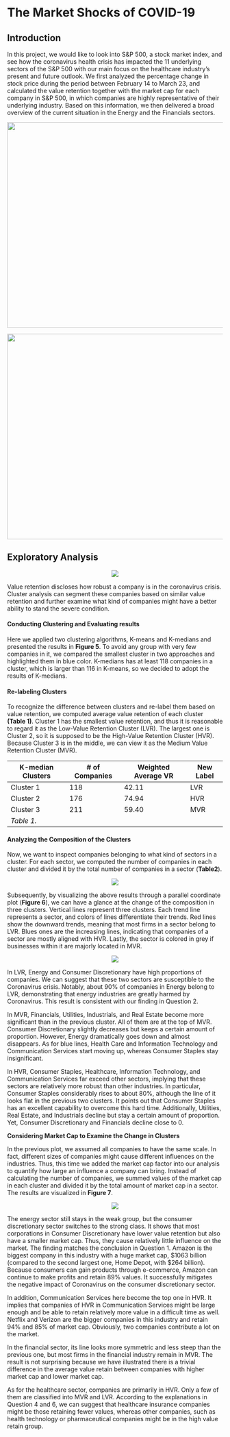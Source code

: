 # The Market Shocks of COVID-19







## Introduction

In this project, we would like to look into S&P 500, a stock market index, and see how the coronavirus health crisis has impacted the 11 underlying sectors of the S&P 500 with our main focus on the healthcare industry’s present and future outlook. We first analyzed the percentage change in stock price during the period between February 14 to March 23, and calculated the value retention together with the market cap for each company in S&P 500, in which companies are highly representative of their underlying industry. Based on this information, we then delivered a broad overview of the current situation in the Energy and the Financials sectors. 



<p align="center">	
	<img align="middle" width=550 height=480 src="images/Movements of Average Stock Prices.png">
</p>





<p align="center">	
	<img align="middle" width=650 height=480 src="images/Movements of Average Stock Prices by Sectors.png">
</p>





## Exploratory Analysis

<p align="center">	
	<img align="middle" src="images/The proportion for each sector in sp500.png">
</p>



Value retention discloses how robust a company is in the coronavirus crisis. Cluster analysis can segment these companies based on similar value retention and further examine what kind of companies might have a better ability to stand the severe condition.

#### **Conducting Clustering and Evaluating results**

Here we applied two clustering algorithms, K-means and K-medians and presented the results in **Figure 5**. To avoid any group with very few companies in it, we compared the smallest cluster in two approaches and highlighted them in blue color. K-medians has at least 118 companies in a cluster, which is larger than 116 in K-means, so we decided to adopt the results of K-medians.





#### **Re-labeling Clusters**

To recognize the difference between clusters and re-label them based on value retention, we computed average value retention of each cluster **(Table 1)**. Cluster 1 has the smallest value retention, and thus it is reasonable to regard it as the Low-Value Retention Cluster (LVR). The largest one is Cluster 2, so it is supposed to be the High-Value Retention Cluster (HVR). Because Cluster 3 is in the middle, we can view it as the Medium Value Retention Cluster (MVR).

 

| **K-median  Clusters** | **#  of Companies** | **Weighted  Average VR** | **New  Label** |
| ---------------------- | ------------------- | ------------------------ | -------------- |
| Cluster 1              | 118                 | 42.11                    | LVR            |
| Cluster 2              | 176                 | 74.94                    | HVR            |
| Cluster 3              | 211                 | 59.40                    | MVR            |
| *Table 1.*             |                     |                          |                |

 

#### **Analyzing the Composition of the Clusters**

Now, we want to inspect companies belonging to what kind of sectors in a cluster. For each sector, we computed the number of companies in each cluster and divided it by the total number of companies in a sector (**Table2**).

<p align="center">	
	<img align="middle" src="images/image-20200901150009597.png">
</p>



Subsequently, by visualizing the above results through a parallel coordinate plot (**Figure 6**), we can have a glance at the change of the composition in three clusters. Vertical lines represent three clusters. Each trend line represents a sector, and colors of lines differentiate their trends. Red lines show the downward trends, meaning that most firms in a sector belong to LVR. Blues ones are the increasing lines, indicating that companies of a sector are mostly aligned with HVR. Lastly, the sector is colored in grey if businesses within it are majorly located in MVR.

 <p align="center">	
	<img align="middle" src="images/Percentages of Clsuters in each Sector (all).png">
</p>



In LVR, Energy and Consumer Discretionary have high proportions of companies. We can suggest that these two sectors are susceptible to the Coronavirus crisis. Notably, about 90% of companies in Energy belong to LVR, demonstrating that energy industries are greatly harmed by Coronavirus. This result is consistent with our finding in Question 2.

In MVR, Financials, Utilities, Industrials, and Real Estate become more significant than in the previous cluster. All of them are at the top of MVR. Consumer Discretionary slightly decreases but keeps a certain amount of proportion. However, Energy dramatically goes down and almost disappears. As for blue lines, Health Care and Information Technology and Communication Services start moving up, whereas Consumer Staples stay insignificant.



In HVR, Consumer Staples, Healthcare, Information Technology, and Communication Services far exceed other sectors, implying that these sectors are relatively more robust than other industries. In particular, Consumer Staples considerably rises to about 80%, although the line of it looks flat in the previous two clusters. It points out that Consumer Staples has an excellent capability to overcome this hard time. Additionally, Utilities, Real Estate, and Industrials decline but stay a certain amount of proportion. Yet, Consumer Discretionary and Financials decline close to 0.



**Considering Market Cap to Examine the Change in Clusters**

In the previous plot, we assumed all companies to have the same scale. In fact, different sizes of companies might cause different influences on the industries. Thus, this time we added the market cap factor into our analysis to quantify how large an influence a company can bring. Instead of calculating the number of companies, we summed values of the market cap in each cluster and divided it by the total amount of market cap in a sector. The results are visualized in **Figure 7**.

<p align="center">	
	<img align="middle" src="images/The Distribution of Clusters in Market Values for each Sector (all).png">
</p>



The energy sector still stays in the weak group, but the consumer discretionary sector switches to the strong class. It shows that most corporations in Consumer Discretionary have lower value retention but also have a smaller market cap. Thus, they cause relatively little influence on the market. The finding matches the conclusion in Question 1. Amazon is the biggest company in this industry with a huge market cap, $1063 billion (compared to the second largest one, Home Depot, with $264 billion). Because consumers can gain products through e-commerce, Amazon can continue to make profits and retain 89% values. It successfully mitigates the negative impact of Coronavirus on the consumer discretionary sector. 



In addition, Communication Services here become the top one in HVR. It implies that companies of HVR in Communication Services might be large enough and be able to retain relatively more value in a difficult time as well. Netflix and Verizon are the bigger companies in this industry and retain 94% and 85% of market cap. Obviously, two companies contribute a lot on the market.

In the financial sector, its line looks more symmetric and less steep than the previous one, but most firms in the financial industry remain in MVR. The result is not surprising because we have illustrated there is a trivial difference in the average value retain between companies with higher market cap and lower market cap. 

As for the healthcare sector, companies are primarily in HVR. Only a few of them are classified into MVR and LVR. According to the explanations in Question 4 and 6, we can suggest that healthcare insurance companies might be those retaining fewer values, whereas other companies, such as health technology or pharmaceutical companies might be in the high value retain group.



